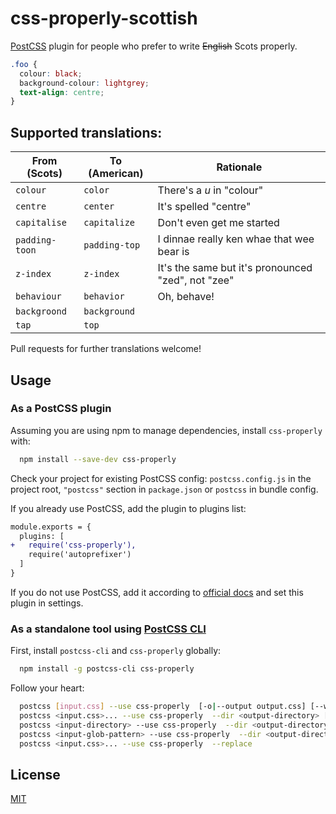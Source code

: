 # css-properly-scottish

[PostCSS] plugin for people who prefer to write ~~English~~ Scots properly.

[PostCSS]: https://github.com/postcss/postcss

```css
.foo {
  colour: black;
  background-colour: lightgrey;
  text-align: centre;
}
```

## Supported translations:

| From (Scots) | To (American) | Rationale |
|---------------|---------------|-----------|
| `colour` | `color` | There's a *u* in "colour" |
| `centre` | `center` | It's spelled "centre" |
| `capitalise` | `capitalize` | Don't even get me started |
| `padding-toon` | `padding-top` | I dinnae really ken whae that wee bear is |
| `z-index` | `z-index` | It's the same but it's pronounced "zed", not "zee" |
| `behaviour` | `behavior` | Oh, behave! |
| `backgroond` | `background` | |
| `tap` | `top` | |


Pull requests for further translations welcome!

## Usage

### As a PostCSS plugin

Assuming you are using npm to manage dependencies, install `css-properly` with:

```sh
  npm install --save-dev css-properly
```

Check your project for existing PostCSS config: `postcss.config.js`
in the project root, `"postcss"` section in `package.json`
or `postcss` in bundle config.

If you already use PostCSS, add the plugin to plugins list:

```diff
module.exports = {
  plugins: [
+   require('css-properly'),
    require('autoprefixer')
  ]
}
```

If you do not use PostCSS, add it according to [official docs]
and set this plugin in settings.

[official docs]: https://github.com/postcss/postcss#usage

### As a standalone tool using [PostCSS CLI](https://github.com/postcss/postcss-cli)

First, install `postcss-cli` and `css-properly` globally:

```sh
  npm install -g postcss-cli css-properly
```

Follow your heart:

```sh
  postcss [input.css] --use css-properly  [-o|--output output.css] [--watch|-w]
  postcss <input.css>... --use css-properly  --dir <output-directory> [--watch|-w]
  postcss <input-directory> --use css-properly  --dir <output-directory> [--watch|-w]
  postcss <input-glob-pattern> --use css-properly  --dir <output-directory> [--watch|-w]
  postcss <input.css>... --use css-properly  --replace
```

## License

[MIT](LICENSE)


